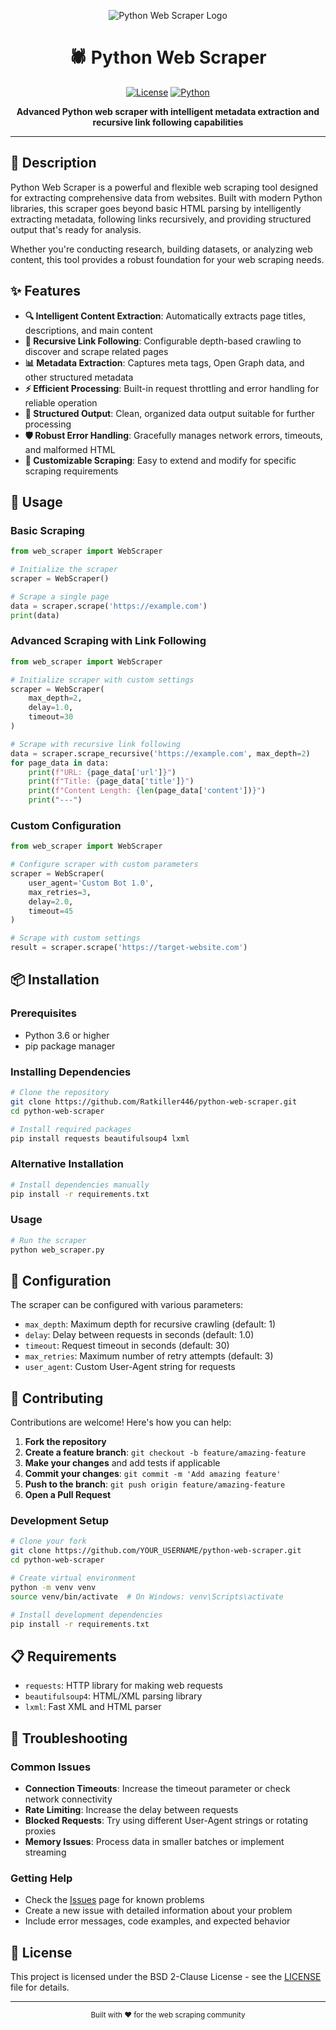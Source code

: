 <div align="center">

![Python Web Scraper Logo](./logo.png)

# 🕷️ Python Web Scraper

[![License](https://img.shields.io/badge/License-BSD_2--Clause-orange.svg)](https://opensource.org/licenses/BSD-2-Clause) [![Python](https://img.shields.io/badge/python-3.6+-blue.svg)](https://www.python.org/downloads/)

**Advanced Python web scraper with intelligent metadata extraction and recursive link following capabilities**

</div>

---

## 📖 Description

Python Web Scraper is a powerful and flexible web scraping tool designed for extracting comprehensive data from websites. Built with modern Python libraries, this scraper goes beyond basic HTML parsing by intelligently extracting metadata, following links recursively, and providing structured output that's ready for analysis.

Whether you're conducting research, building datasets, or analyzing web content, this tool provides a robust foundation for your web scraping needs.

## ✨ Features

- **🔍 Intelligent Content Extraction**: Automatically extracts page titles, descriptions, and main content
- **🔗 Recursive Link Following**: Configurable depth-based crawling to discover and scrape related pages  
- **📊 Metadata Extraction**: Captures meta tags, Open Graph data, and other structured metadata
- **⚡ Efficient Processing**: Built-in request throttling and error handling for reliable operation
- **📝 Structured Output**: Clean, organized data output suitable for further processing
- **🛡️ Robust Error Handling**: Gracefully manages network errors, timeouts, and malformed HTML
- **🎯 Customizable Scraping**: Easy to extend and modify for specific scraping requirements

## 🚀 Usage

### Basic Scraping

```python
from web_scraper import WebScraper

# Initialize the scraper
scraper = WebScraper()

# Scrape a single page
data = scraper.scrape('https://example.com')
print(data)
```

### Advanced Scraping with Link Following

```python
from web_scraper import WebScraper

# Initialize scraper with custom settings
scraper = WebScraper(
    max_depth=2,
    delay=1.0,
    timeout=30
)

# Scrape with recursive link following
data = scraper.scrape_recursive('https://example.com', max_depth=2)
for page_data in data:
    print(f"URL: {page_data['url']}")
    print(f"Title: {page_data['title']}")
    print(f"Content Length: {len(page_data['content'])}")
    print("---")
```

### Custom Configuration

```python
from web_scraper import WebScraper

# Configure scraper with custom parameters
scraper = WebScraper(
    user_agent='Custom Bot 1.0',
    max_retries=3,
    delay=2.0,
    timeout=45
)

# Scrape with custom settings
result = scraper.scrape('https://target-website.com')
```

## 📦 Installation

### Prerequisites

- Python 3.6 or higher
- pip package manager

### Installing Dependencies

```bash
# Clone the repository
git clone https://github.com/Ratkiller446/python-web-scraper.git
cd python-web-scraper

# Install required packages
pip install requests beautifulsoup4 lxml
```

### Alternative Installation

```bash
# Install dependencies manually
pip install -r requirements.txt
```

### Usage

```bash
# Run the scraper
python web_scraper.py
```

## 🔧 Configuration

The scraper can be configured with various parameters:

- `max_depth`: Maximum depth for recursive crawling (default: 1)
- `delay`: Delay between requests in seconds (default: 1.0)  
- `timeout`: Request timeout in seconds (default: 30)
- `max_retries`: Maximum number of retry attempts (default: 3)
- `user_agent`: Custom User-Agent string for requests

## 🤝 Contributing

Contributions are welcome! Here's how you can help:

1. **Fork the repository**
2. **Create a feature branch**: `git checkout -b feature/amazing-feature`
3. **Make your changes** and add tests if applicable
4. **Commit your changes**: `git commit -m 'Add amazing feature'`
5. **Push to the branch**: `git push origin feature/amazing-feature`
6. **Open a Pull Request**

### Development Setup

```bash
# Clone your fork
git clone https://github.com/YOUR_USERNAME/python-web-scraper.git
cd python-web-scraper

# Create virtual environment
python -m venv venv
source venv/bin/activate  # On Windows: venv\Scripts\activate

# Install development dependencies
pip install -r requirements.txt
```

## 📋 Requirements

- `requests`: HTTP library for making web requests
- `beautifulsoup4`: HTML/XML parsing library
- `lxml`: Fast XML and HTML parser

## 🐛 Troubleshooting

### Common Issues

- **Connection Timeouts**: Increase the timeout parameter or check network connectivity
- **Rate Limiting**: Increase the delay between requests
- **Blocked Requests**: Try using different User-Agent strings or rotating proxies
- **Memory Issues**: Process data in smaller batches or implement streaming

### Getting Help

- Check the [Issues](https://github.com/Ratkiller446/python-web-scraper/issues) page for known problems
- Create a new issue with detailed information about your problem
- Include error messages, code examples, and expected behavior

## 📄 License

This project is licensed under the BSD 2-Clause License - see the [LICENSE](LICENSE) file for details.

---

<div align="center">
  <sub>Built with ❤️ for the web scraping community</sub>
</div>
